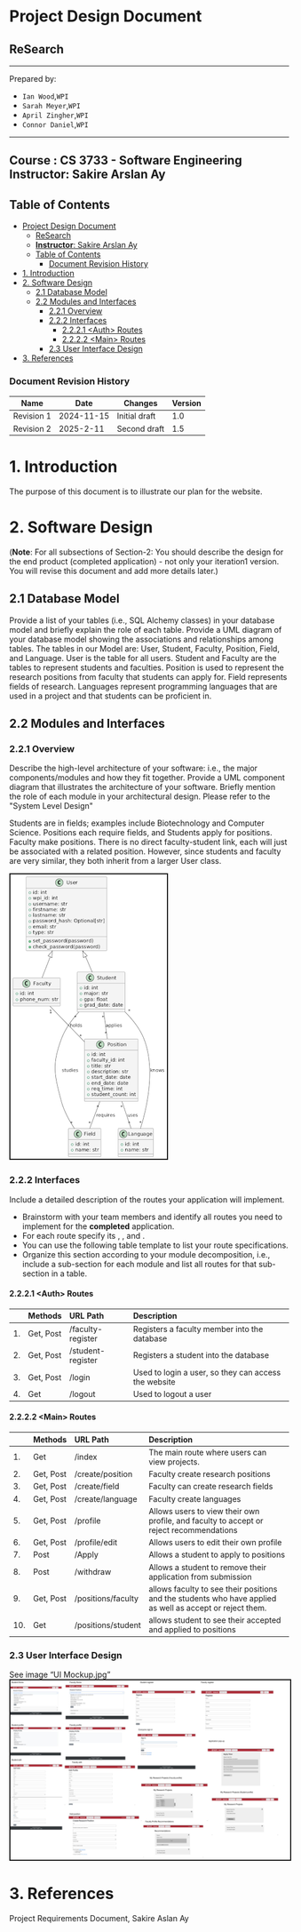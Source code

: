 # Project Design Document
## ReSearch
--------
Prepared by:
* `Ian Wood`,`WPI`
* `Sarah Meyer`,`WPI`
* `April Zingher`,`WPI`
* `Connor Daniel`,`WPI`
---
**Course** : CS 3733 - Software Engineering
**Instructor**: Sakire Arslan Ay
---
## Table of Contents
- [Project Design Document](#project-design-document)
  - [ReSearch](#research)
  - [**Instructor**: Sakire Arslan Ay](#instructor-sakire-arslan-ay)
  - [Table of Contents](#table-of-contents)
    - [Document Revision History](#document-revision-history)
- [1. Introduction](#1-introduction)
- [2. Software Design](#2-software-design)
  - [2.1 Database Model](#21-database-model)
  - [2.2 Modules and Interfaces](#22-modules-and-interfaces)
    - [2.2.1 Overview](#221-overview)
    - [2.2.2 Interfaces](#222-interfaces)
      - [2.2.2.1 \<Auth\> Routes](#2221-auth-routes)
      - [2.2.2.2 \<Main\> Routes](#2222-main-routes)
    - [2.3 User Interface Design](#23-user-interface-design)
- [3. References](#3-references)
### Document Revision History
| Name | Date | Changes | Version |
| ------ | ------ | --------- | --------- |
|Revision 1 |2024-11-15 |Initial draft | 1.0 |
|Revision 2 |2025-2-11 | Second draft | 1.5 |


# 1. Introduction
The purpose of this document is to illustrate our plan for the website.

# 2. Software Design
(**Note**: For all subsections of Section-2: You should describe
the design for the end product (completed application) - not only
your iteration1 version. You will revise this document and add
more details later.)

## 2.1 Database Model
Provide a list of your tables (i.e., SQL Alchemy classes) in your
database model and briefly explain the role of each table.
Provide a UML diagram of your database model showing the
associations and relationships among tables.
The tables in our Model are: User, Student, Faculty, Position, Field, and Language. User is the table for all users. Student and Faculty are the tables to represent students and faculties. Position is used to represent the research positions from faculty that students can apply for. Field represents fields of research. Languages represent programming languages that are used in a project and that students can be proficient in.

## 2.2 Modules and Interfaces
### 2.2.1 Overview
Describe the high-level architecture of your software: i.e., the
major components/modules and how they fit together. Provide a UML
component diagram that illustrates the architecture of your
software. Briefly mention the role of each module in your
architectural design. Please refer to the "System Level Design"

Students are in fields; examples include Biotechnology and Computer Science. Positions each require fields, and Students apply for positions. Faculty make positions. There is no direct faculty-student link, each will just be associated with a related position. However, since students and faculty are very similar, they both inherit from a larger User class.

<kbd>
      <img src="images/uml_diagram.png"  border="2">
  </kbd>

### 2.2.2 Interfaces
Include a detailed description of the routes your application
will implement.
* Brainstorm with your team members and identify all routes you
need to implement for the **completed** application.
* For each route specify its , , and .
* You can use the following table template to list your route
specifications.
* Organize this section according to your module decomposition,
i.e., include a sub-section for each module and list all routes
for that sub-section in a table.
#### 2.2.2.1 \<Auth> Routes
| | Methods | URL Path | Description |
|:--|:------------------|:-----------|:-------------|
|1. |Get, Post |/faculty-register |Registers a faculty member into the database |
|2. |Get, Post |/student-register |Registers a student into the database |
|3. |Get, Post |/login |Used to login a user, so they can access the website |
|4. |Get |/logout |Used to logout a user |

#### 2.2.2.2 \<Main> Routes
| | Methods | URL Path | Description |
|:--|:------------------|:-----------|:-------------|
|1. | Get|/index |The main route where users can view projects. |
|2. |Get, Post |/create/position |Faculty create research positions |
|3. |Get, Post |/create/field |Faculty can create research fields |
|4. |Get, Post |/create/language |Faculty create languages |
|5. |Get, Post |/profile |Allows users to view their own profile, and faculty to accept or reject recommendations |
|6. |Get, Post |/profile/edit |Allows users to edit their own profile |
|7. |Post |/Apply |Allows a student to apply to positions |
|8. |Post |/withdraw | Allows a student to remove their application from submission|
|9. |Get, Post |/positions/faculty | allows faculty to see their positions and the students who have applied as well as accept or reject them.|
|10. |Get |/positions/student |allows student to see their accepted and applied to positions |

### 2.3 User Interface Design

See image “UI Mockup.jpg”
<kbd>
      <img src="images/UI Mockup.jpg"  border="2">
  </kbd>

# 3. References
Project Requirements Document, Sakire Aslan Ay
